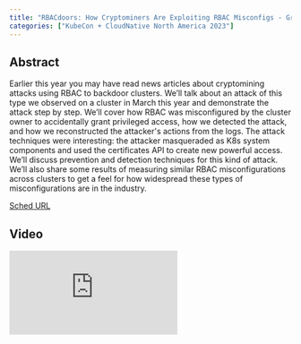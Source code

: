 ```yaml
---
title: "RBACdoors: How Cryptominers Are Exploiting RBAC Misconfigs - Greg Castle & Vinayak Goyal, Google"
categories: ["KubeCon + CloudNative North America 2023"]
---
```


## Abstract

Earlier this year you may have read news articles about cryptomining attacks using RBAC to backdoor clusters. We’ll talk about an attack of this type we observed on a cluster in March this year and demonstrate the attack step by step. We’ll cover how RBAC was misconfigured by the cluster owner to accidentally grant privileged access, how we detected the attack, and how we reconstructed the attacker's actions from the logs. The attack techniques were interesting: the attacker masqueraded as K8s system components and used the certificates API to create new powerful access. We’ll discuss prevention and detection techniques for this kind of attack. We’ll also share some results of measuring similar RBAC misconfigurations across clusters to get a feel for how widespread these types of misconfigurations are in the industry.

[Sched URL](https://kccncna2023.sched.com/event/a82f8d6c2fa39399456a44376a453c1d)

## Video

<iframe src="https://www.youtube.com/embed/PbZbojx4kVM" frameborder="0" allow="accelerometer; autoplay; encrypted-media; gyroscope; picture-in-picture" allowfullscreen></iframe>
